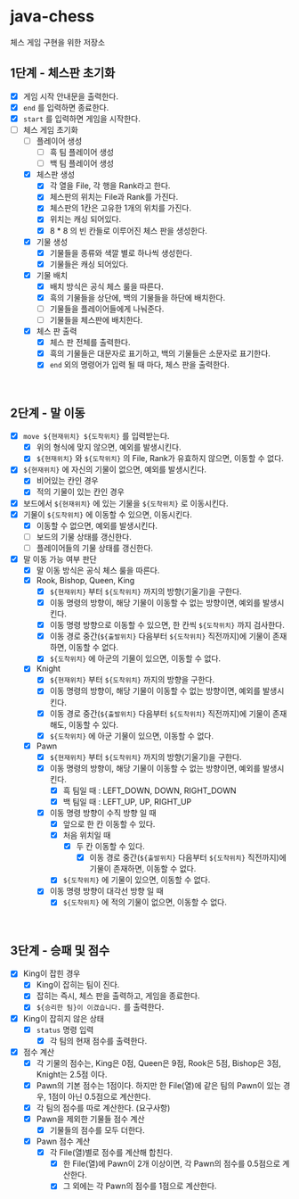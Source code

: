 # java-chess
체스 게임 구현을 위한 저장소

## 1단계 - 체스판 초기화

- [x] 게임 시작 안내문을 출력한다.
- [x] `end` 를 입력하면 종료한다.
- [x] `start` 를 입력하면 게임을 시작한다.
- [ ] 체스 게임 초기화
    - [ ] 플레이어 생성
		- [ ] 흑 팀 플레이어 생성
		- [ ] 백 팀 플레이어 생성
    - [x] 체스판 생성
      - [x] 각 열을 File, 각 행을 Rank라고 한다.
      - [x] 체스판의 위치는 File과 Rank를 가진다.
      - [x] 체스판의 1칸은 고유한 1개의 위치를 가진다.
      - [x] 위치는 캐싱 되어있다.
      - [x] 8 * 8 의 빈 칸들로 이루어진 체스 판을 생성한다.
    - [x] 기물 생성
      - [x] 기물들을 종류와 색깔 별로 하나씩 생성한다.
      - [x] 기물들은 캐싱 되어있다.
    - [x] 기물 배치
      - [x] 배치 방식은 공식 체스 룰을 따른다.
      - [x] 흑의 기물들을 상단에, 백의 기물들을 하단에 배치한다.
      - [ ] 기물들을 플레이어들에게 나눠준다.
      - [ ] 기물들을 체스판에 배치한다.
  - [x] 체스 판 출력
    - [x] 체스 판 전체를 출력한다.
    - [x] 흑의 기물들은 대문자로 표기하고, 백의 기물들은 소문자로 표기한다.
    - [x] `end` 외의 명령어가 입력 될 때 마다, 체스 판을 출력한다.

<br>

## 2단계 - 말 이동

- [x] `move ${현재위치} ${도착위치}` 를 입력받는다.
  - [x] 위의 형식에 맞지 않으면, 예외를 발생시킨다.
  - [x] `${현재위치}` 와 `${도착위치}` 의 File, Rank가 유효하지 않으면, 이동할 수 없다.
- [x] `${현재위치}` 에 자신의 기물이 없으면, 예외를 발생시킨다.
  - [x] 비어있는 칸인 경우
  - [x] 적의 기물이 있는 칸인 경우
- [x] 보드에서 `${현재위치}` 에 있는 기물을 `${도착위치}` 로 이동시킨다.
- [x] 기물이 `${도착위치}` 에 이동할 수 있으면, 이동시킨다.
  - [x] 이동할 수 없으면, 예외를 발생시킨다.
  - [ ] 보드의 기물 상태를 갱신한다.
  - [ ] 플레이어들의 기물 상태를 갱신한다.
- [x] 말 이동 가능 여부 판단
  - [x] 말 이동 방식은 공식 체스 룰을 따른다.
  - [x] Rook, Bishop, Queen, King
    - [x] `${현재위치}` 부터  `${도착위치}` 까지의 방향(기울기)을 구한다.
    - [x] 이동 명령의 방향이, 해당 기물이 이동할 수 없는 방향이면, 예외를 발생시킨다.
    - [x] 이동 명령 방향으로 이동할 수 있으면, 한 칸씩 `${도착위치}` 까지 검사한다.
    - [x] 이동 경로 중간(`${출발위치}` 다음부터 `${도착위치}` 직전까지)에 기물이 존재하면, 이동할 수 없다.
    - [x] `${도착위치}` 에 아군의 기물이 있으면, 이동할 수 없다.
  - [x] Knight
    - [x] `${현재위치}` 부터  `${도착위치}` 까지의 방향을 구한다.
    - [x] 이동 명령의 방향이, 해당 기물이 이동할 수 없는 방향이면, 예외를 발생시킨다.
    - [x] 이동 경로 중간(`${출발위치}` 다음부터 `${도착위치}` 직전까지)에 기물이 존재해도, 이동할 수 있다.
    - [x] `${도착위치}` 에 아군 기물이 있으면, 이동할 수 없다.
  - [x] Pawn
    - [x] `${현재위치}` 부터  `${도착위치}` 까지의 방향(기울기)을 구한다.
    - [x] 이동 명령의 방향이, 해당 기물이 이동할 수 없는 방향이면, 예외를 발생시킨다.
      - [x] 흑 팀일 때 : LEFT_DOWN, DOWN, RIGHT_DOWN
      - [x] 백 팀일 때 : LEFT_UP, UP, RIGHT_UP
    - [x] 이동 명령 방향이 수직 방향 일 때
      - [x] 앞으로 한 칸 이동할 수 있다.
      - [x] 처음 위치일 때
        - [x] 두 칸 이동할 수 있다.
          - [x] 이동 경로 중간(`${출발위치}` 다음부터 `${도착위치}` 직전까지)에 기물이 존재하면, 이동할 수 없다.
      - [x] `${도착위치}` 에 기물이 있으면, 이동할 수 없다.
    - [x] 이동 명령 방향이 대각선 방향 일 때
      - [x] `${도착위치}` 에 적의 기물이 없으면, 이동할 수 없다.

<br>

## 3단계 - 승패 및 점수

- [x] King이 잡힌 경우
  - [x] King이 잡히는 팀이 진다.
  - [x] 잡히는 즉시, 체스 판을 출력하고, 게임을 종료한다.
  - [x] `${승리한 팀}이 이겼습니다.` 를 출력한다.
- [x] King이 잡히지 않은 상태
  - [x] `status` 명령 입력
    - [x] 각 팀의 현재 점수를 출력한다.
- [x] 점수 계산
  - [x] 각 기물의 점수는, King은 0점, Queen은 9점, Rook은 5점, Bishop은 3점, Knight는 2.5점 이다.
  - [x] Pawn의 기본 점수는 1점이다. 하지만 한 File(열)에 같은 팀의 Pawn이 있는 경우, 1점이 아닌 0.5점으로 계산한다.
  - [x] 각 팀의 점수를 따로 계산한다. (요구사항)
  - [x] Pawn을 제외한 기물들 점수 계산
    - [x] 기물들의 점수를 모두 더한다.
  - [x] Pawn 점수 계산
    - [x] 각 File(열)별로 점수를 계산해 합친다.
      - [x] 한 File(열)에 Pawn이 2개 이상이면, 각 Pawn의 점수를 0.5점으로 계산한다.
      - [x] 그 외에는 각 Pawn의 점수를 1점으로 계산한다.

<br>